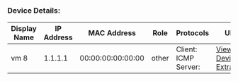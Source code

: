 ### Device Details:

|Display Name|IP Address|MAC Address|Role|Protocols|URL|Vendor|
|---|---|---|---|---|---|---|
| vm 8 | 1.1.1.1 | 00:00:00:00:00:00 | other | Client: ICMP<br>Server:  | [View Device in ExtraHop](https://dummy-base-url.com/extrahop/#/metrics/devices/6c078a2ea98c42378048f72636c371c8.0000000000000000/overview/) | vm |
